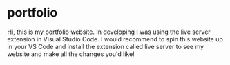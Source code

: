 # portfolio

Hi, this is my portfolio website. In developing I was using the live server extension in Visual Studio Code. I would recommend to spin this website up in your VS Code and install the extension called live server to see my website and make all the changes you'd like!

